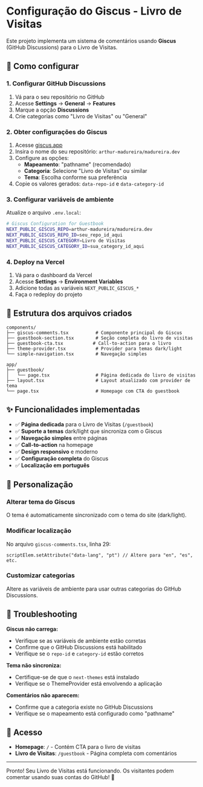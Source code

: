 # Configuração do Giscus - Livro de Visitas

Este projeto implementa um sistema de comentários usando **Giscus** (GitHub Discussions) para o Livro de Visitas.

## 🚀 Como configurar

### 1. Configurar GitHub Discussions

1. Vá para o seu repositório no GitHub
2. Acesse **Settings** → **General** → **Features**
3. Marque a opção **Discussions**
4. Crie categorias como "Livro de Visitas" ou "General"

### 2. Obter configurações do Giscus

1. Acesse [giscus.app](https://giscus.app)
2. Insira o nome do seu repositório: `arthur-madureira/madureira.dev`
3. Configure as opções:
   - **Mapeamento**: "pathname" (recomendado)
   - **Categoria**: Selecione "Livro de Visitas" ou similar
   - **Tema**: Escolha conforme sua preferência
4. Copie os valores gerados: `data-repo-id` e `data-category-id`

### 3. Configurar variáveis de ambiente

Atualize o arquivo `.env.local`:

```bash
# Giscus Configuration for Guestbook
NEXT_PUBLIC_GISCUS_REPO=arthur-madureira/madureira.dev
NEXT_PUBLIC_GISCUS_REPO_ID=seu_repo_id_aqui
NEXT_PUBLIC_GISCUS_CATEGORY=Livro de Visitas
NEXT_PUBLIC_GISCUS_CATEGORY_ID=sua_category_id_aqui
```

### 4. Deploy na Vercel

1. Vá para o dashboard da Vercel
2. Acesse **Settings** → **Environment Variables**
3. Adicione todas as variáveis `NEXT_PUBLIC_GISCUS_*`
4. Faça o redeploy do projeto

## 📁 Estrutura dos arquivos criados

```
components/
├── giscus-comments.tsx          # Componente principal do Giscus
├── guestbook-section.tsx        # Seção completa do livro de visitas
├── guestbook-cta.tsx           # Call-to-action para o livro
├── theme-provider.tsx           # Provider para temas dark/light
└── simple-navigation.tsx        # Navegação simples

app/
├── guestbook/
│   └── page.tsx                 # Página dedicada do livro de visitas
├── layout.tsx                   # Layout atualizado com provider de tema
└── page.tsx                     # Homepage com CTA do guestbook
```

## ✨ Funcionalidades implementadas

- ✅ **Página dedicada** para o Livro de Visitas (`/guestbook`)
- ✅ **Suporte a temas** dark/light que sincroniza com o Giscus
- ✅ **Navegação simples** entre páginas
- ✅ **Call-to-action** na homepage
- ✅ **Design responsivo** e moderno
- ✅ **Configuração completa** do Giscus
- ✅ **Localização em português**

## 🎨 Personalização

### Alterar tema do Giscus
O tema é automaticamente sincronizado com o tema do site (dark/light).

### Modificar localização
No arquivo `giscus-comments.tsx`, linha 29:
```tsx
scriptElem.setAttribute("data-lang", "pt") // Altere para "en", "es", etc.
```

### Customizar categorias
Altere as variáveis de ambiente para usar outras categorias do GitHub Discussions.

## 🔧 Troubleshooting

**Giscus não carrega:**
- Verifique se as variáveis de ambiente estão corretas
- Confirme que o GitHub Discussions está habilitado
- Verifique se o `repo-id` e `category-id` estão corretos

**Tema não sincroniza:**
- Certifique-se de que o `next-themes` está instalado
- Verifique se o ThemeProvider está envolvendo a aplicação

**Comentários não aparecem:**
- Confirme que a categoria existe no GitHub Discussions
- Verifique se o mapeamento está configurado como "pathname"

## 📱 Acesso

- **Homepage**: `/` - Contém CTA para o livro de visitas
- **Livro de Visitas**: `/guestbook` - Página completa com comentários

---

Pronto! Seu Livro de Visitas está funcionando. Os visitantes podem comentar usando suas contas do GitHub! 🎉
